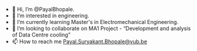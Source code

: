 - 👋 Hi, I’m @PayalBhopale.
- 👀 I’m interested in engineering.
- 🌱 I’m currently learning Master's in Electromechanical Engineering.
- 💞️ I’m looking to collaborate on MA1 Project - “Development and analysis of Data Centre cooling”
- 📫 How to reach me Payal.Suryakant.Bhopale@vub.be

<!---
PayalBhopale/PayalBhopale is a ✨ special ✨ repository because its `README.md` (this file) appears on your GitHub profile.
You can click the Preview link to take a look at your changes.
--->
